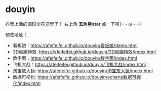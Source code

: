 # douyin
抖音上面的源码全在这里了！
右上角 **五角星star** 点一下呗(=・ω・=)

预览地址！
- 看板娘：https://afeifeifei.github.io/douyin/看板娘/demo.html
- 3D动画特效: https://afeifeifei.github.io/douyin/3D动画特效/index.html
- 数字雨：https://afeifeifei.github.io/douyin/数字雨/index.html
- 飞机大战：https://afeifeifei.github.io/douyin/飞机大战/index.html
- 淘宝放大镜: https://afeifeifei.github.io/douyin/淘宝放大镜/index.html
- 数据可视化: https://afeifeifei.github.io/douyin/echarts数据可视化/index.html